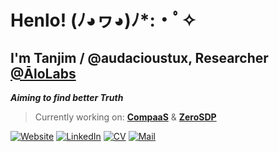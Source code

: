 # Henlo! (ﾉ◕ヮ◕)ﾉ*:・ﾟ✧

## I'm Tanjim / @audacioustux, Researcher [@ĀloLabs](https://alo.dev/)  

_**Aiming to find better Truth**_

> Currently working on: [**CompaaS**](https://github.com/audacioustux/CompaaS) & [**ZeroSDP**](https://github.com/audacioustux/ZeroSDP)

[![Website](https://img.shields.io/badge/%20-audacioustux.com-black?color=222244&labelColor=000000&logo=linux&logoColor=f5f7fe)](https://audacioustux.com)
[![LinkedIn](https://img.shields.io/badge/%20-Connect-black?color=222244&labelColor=000000&logo=linkedin&logoColor=f5f7fe)](https://linkedin.com/in/audacioustux)
[![CV](https://img.shields.io/badge/%20-CV/Resume-black?color=222244&labelColor=000000&logo=googledocs&logoColor=f5f7fe)](https://drive.google.com/file/d/1UHS-VIssrt7lq4nhFvz6Zxa31rzn4q2cKwmo8TG3iTM/view?usp=sharing)
[![Mail](https://img.shields.io/badge/%20-Send%20Mail-black?color=222244&labelColor=000000&logo=mail.ru&logoColor=f5f7fe)](mailto:tanjimhossain.pro+gh@gmail.com)
